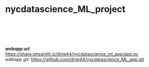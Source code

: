 # nycdatascience_ML_project
<br>
<br>
<br>
<br>

***webapp url***: https://share.streamlit.io/dnie44/nycdatascience_ml_app/app.py <br>
*webapp git*: https://github.com/dnie44/nycdatascience_ML_app.git

